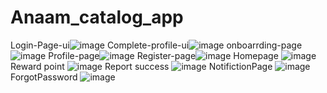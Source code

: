 # Anaam_catalog_app


Login-Page-ui![image](https://user-images.githubusercontent.com/59536110/183142943-3e9c56ee-febb-46e8-aeca-568650b69b6b.png)
 Complete-profile-ui![image](https://user-images.githubusercontent.com/59536110/183144157-56533335-6ba0-45cf-a3f1-8e7751f3114d.png)
onboarrding-page![image](https://user-images.githubusercontent.com/59536110/183262307-8a047d60-afa1-4dc4-a4f0-4b003167bebd.png)
Profile-page![image](https://user-images.githubusercontent.com/59536110/182662498-f07d24b9-e831-443a-a7a3-ee62d3b6dc58.png)
Register-page![image](https://user-images.githubusercontent.com/59536110/183146069-805897bc-c4c3-460c-b045-bfa414af9544.png)
Homepage ![image](https://user-images.githubusercontent.com/59536110/184504051-a8db27f0-5a90-4d03-acb8-adddb46abab0.png)
Reward point ![image](https://user-images.githubusercontent.com/59536110/184504379-660799f0-4bc2-48a0-9dcd-3187afa69f2e.png)
Report success ![image](https://user-images.githubusercontent.com/59536110/184539301-c37bce99-3fae-4294-9ec4-9f6d7f031e29.png)
NotifictionPage ![image](https://user-images.githubusercontent.com/59536110/185201636-796f5e26-aca7-4818-887b-e08a796b0238.png)
ForgotPassword ![image](https://user-images.githubusercontent.com/59536110/185675493-4eb56104-54a6-4754-bd44-92440eee1169.png)

